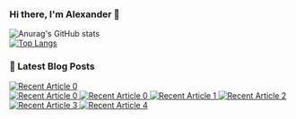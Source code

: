 ### Hi there, I'm Alexander 👋
![Anurag's GitHub stats](https://github-readme-stats.vercel.app/api?username=tambanco&show_icons=true)<br>
[![Top Langs](https://github-readme-stats.vercel.app/api/top-langs/?username=tambanco&layout=compact)](https://github.com/anuraghazra/github-readme-stats)
### 📖 Latest Blog Posts
  
  <a target="_blank" href="https://github-readme-medium-recent-article.vercel.app/medium/@tambanco80/0">
  <img src="https://github-readme-medium-recent-article.vercel.app/medium/@tambanco80/0" alt="Recent Article 0"> <br>
  
  <a target="_blank" href="https://github-readme-medium-recent-article.vercel.app/medium/@tambanco80/1">
  <img src="https://github-readme-medium-recent-article.vercel.app/medium/@tambanco80/1" alt="Recent Article 0"> 

    
<a target="_blank" href="https://github-readme-medium-recent-article.vercel.app/medium/@khuyentran1476/0">
<img src="https://github-readme-medium-recent-article.vercel.app/medium/@khuyentran1476/0" alt="Recent Article 0"> 
  
<a target="_blank" href="https://github-readme-medium-recent-article.vercel.app/medium/@khuyentran1476/1">
 <img src="https://github-readme-medium-recent-article.vercel.app/medium/@khuyentran1476/1" alt="Recent Article 1">
   
<a target="_blank" href="https://github-readme-medium-recent-article.vercel.app/medium/@khuyentran1476/2">
 <img src="https://github-readme-medium-recent-article.vercel.app/medium/@khuyentran1476/2" alt="Recent Article 2">
   
<a target="_blank" href="https://github-readme-medium-recent-article.vercel.app/medium/@khuyentran1476/3">
 <img src="https://github-readme-medium-recent-article.vercel.app/medium/@khuyentran1476/3" alt="Recent Article 3">
   
<a target="_blank" href="https://github-readme-medium-recent-article.vercel.app/medium/@khuyentran1476/3">
<img src="https://github-readme-medium-recent-article.vercel.app/medium/@khuyentran1476/4" alt="Recent Article 4">
